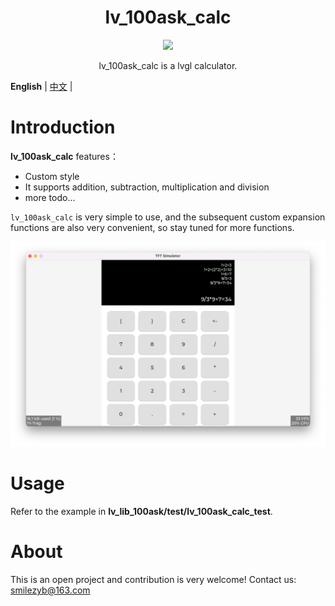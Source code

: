 <h1 align="center"> lv_100ask_calc</h1>

<p align="center">
<img src="./lv_100ask_calc_demo.gif">
</p>
<p align="center">
lv_100ask_calc is a lvgl calculator.
</p>


**English** | [中文](./README_zh.md) |

# Introduction

**lv_100ask_calc** features：

- Custom style
- It supports addition, subtraction, multiplication and division
- more todo...

`lv_100ask_calc` is very simple to use, and the subsequent custom expansion functions are also very convenient, so stay
tuned for more functions.

![](./lv_100ask_calc_demo.png)

# Usage

Refer to the example in **lv_lib_100ask/test/lv_100ask_calc_test**.

# About

This is an open project and contribution is very welcome!
Contact us: smilezyb@163.com